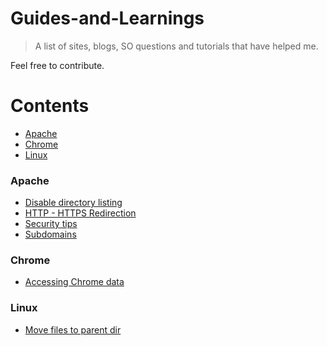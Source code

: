 # Guides-and-Learnings

> A list of sites, blogs, SO questions and tutorials that have helped me.

Feel free to contribute.

Contents
========

* [Apache](#apache)
* [Chrome](#chrome)
* [Linux](#linux)

### Apache

* [Disable directory listing](http://stackoverflow.com/questions/2530372/how-do-i-disable-directory-browsing)
* [HTTP - HTTPS Redirection](http://stackoverflow.com/questions/16200501/http-to-https-apache-redirection)
* [Security tips](http://www.tecmint.com/apache-security-tips/)
* [Subdomains](http://stackoverflow.com/questions/4203580/creating-subdomains-in-amazon-ec2)

### Chrome

* [Accessing Chrome data](http://digital-forensics.sans.org/blog/2010/01/21/google-chrome-forensics/)

### Linux

* [Move files to parent dir](http://stackoverflow.com/questions/20192070/how-to-move-all-files-including-hidden-files-into-parent-directory-via)

